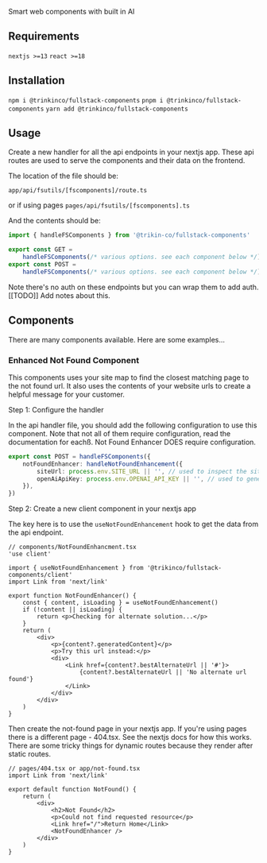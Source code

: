Smart web components with built in AI

## Requirements

`nextjs >=13`
`react >=18`

## Installation

`npm i @trinkinco/fullstack-components`
`pnpm i @trinkinco/fullstack-components`
`yarn add @trinkinco/fullstack-components`

## Usage

Create a new handler for all the api endpoints in your nextjs app. These api routes are used to serve the components and their data on the frontend.

The location of the file should be:

`app/api/fsutils/[fscomponents]/route.ts`

or if using pages
`pages/api/fsutils/[fscomponents].ts`

And the contents should be:

```ts
import { handleFSComponents } from '@trikin-co/fullstack-components'

export const GET =
	handleFSComponents(/* various options. see each component below */)
export const POST =
	handleFSComponents(/* various options. see each component below */)
```

Note there's no auth on these endpoints but you can wrap them to add auth. [[TODO]] Add notes about this.

## Components

There are many components available. Here are some examples...

### Enhanced Not Found Component

This components uses your site map to find the closest matching page to the not found url. It also uses the contents of your website urls to create a helpful message for your customer.

Step 1: Configure the handler

In the api handler file, you should add the following configuration
to use this component. Note that not all of them
require configuration, read the documentation for eachß. Not Found Enhancer DOES require configuration.

```ts
export const POST = handleFSComponents({
	notFoundEnhancer: handleNotFoundEnhancement({
		siteUrl: process.env.SITE_URL || '', // used to inspect the sitemap
		openAiApiKey: process.env.OPENAI_API_KEY || '', // used to generate the contents
	}),
})
```

Step 2: Create a new client component in your nextjs app

The key here is to use the `useNotFoundEnhancement` hook to get the data from the api endpoint.

```tsx
// components/NotFoundEnhancment.tsx
'use client'

import { useNotFoundEnhancement } from '@trikinco/fullstack-components/client'
import Link from 'next/link'

export function NotFoundEnhancer() {
	const { content, isLoading } = useNotFoundEnhancement()
	if (!content || isLoading) {
		return <p>Checking for alternate solution...</p>
	}
	return (
		<div>
			<p>{content?.generatedContent}</p>
			<p>Try this url instead:</p>
			<div>
				<Link href={content?.bestAlternateUrl || '#'}>
					{content?.bestAlternateUrl || 'No alternate url found'}
				</Link>
			</div>
		</div>
	)
}
```

Then create the not-found page in your nextjs app. If you're using pages there is a different page - 404.tsx. See the nextjs docs for how this works. There are some tricky things for dynamic routes because they render after static routes.

```tsx
// pages/404.tsx or app/not-found.tsx
import Link from 'next/link'

export default function NotFound() {
	return (
		<div>
			<h2>Not Found</h2>
			<p>Could not find requested resource</p>
			<Link href="/">Return Home</Link>
			<NotFoundEnhancer />
		</div>
	)
}
```
